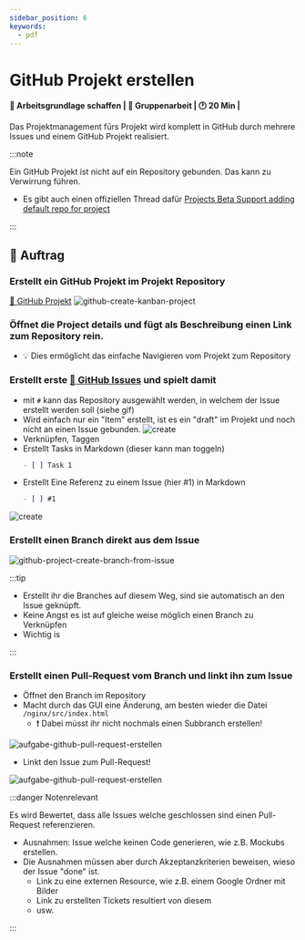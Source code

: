 ```yaml
---
sidebar_position: 6
keywords:
  - pdf
---
```


# GitHub Projekt erstellen

**:dart: Arbeitsgrundlage schaffen | :dna: Gruppenarbeit | :clock1: 20 Min |**

Das Projektmanagement fürs Projekt wird komplett in GitHub durch mehrere Issues
und einem GitHub Projekt realisiert.

:::note

Ein GitHub Projekt ist nicht auf ein Repository gebunden. Das kann zu Verwirrung
führen.

- Es gibt auch einen offiziellen Thread dafür
  [Projects Beta Support adding default repo for project](https://github.com/orgs/community/discussions/8251)

:::

## 📝 Auftrag

### Erstellt ein GitHub Projekt im Projekt Repository

[📜 GitHub Projekt](https://docs.github.com/en/issues/planning-and-tracking-with-projects/learning-about-projects/about-projects)
![github-create-kanban-project](images/github-create-kanban-project.png)

### Öffnet die **Project details** und fügt als Beschreibung einen Link zum Repository rein.

- :bulb: Dies ermöglicht das einfache Navigieren vom Projekt zum Repository

### Erstellt erste [📜 GitHub Issues](https://github.com/features/issues) und spielt damit

- mit `#` kann das Repository ausgewählt werden, in welchem der Issue erstellt
  werden soll (siehe gif)
- Wird einfach nur ein "Item" erstellt, ist es ein "draft" im Projekt und noch
  nicht an einen Issue gebunden.
  ![create](./images/github-project-create-issue.gif)
- Verknüpfen, Taggen
- Erstellt Tasks in Markdown (dieser kann man toggeln)
  ```markdown
  - [ ] Task 1
  ```
- Erstellt Eine Referenz zu einem Issue (hier #1) in Markdown
  ```markdown
  - [ ] #1
  ```

![create](./images/github-project-create-issue-2.gif)

### Erstellt einen Branch direkt aus dem Issue

![github-project-create-branch-from-issue](./images/github-project-create-branch-from-issue.jpg)

:::tip

- Erstellt ihr die Branches auf diesem Weg, sind sie automatisch an den Issue
  geknüpft.
- Keine Angst es ist auf gleiche weise möglich einen Branch zu Verknüpfen
- Wichtig is

:::

### Erstellt einen Pull-Request vom Branch und linkt ihn zum Issue

- Öffnet den Branch im Repository
- Macht durch das GUI eine Änderung, am besten wieder die Datei
  `/nginx/src/index.html`
  - :exclamation: Dabei müsst ihr nicht nochmals einen Subbranch erstellen!

![aufgabe-github-pull-request-erstellen](./images/github-pullrequest-erstellen.jpg)

- Linkt den Issue zum Pull-Request!

![aufgabe-github-pull-request-erstellen](./images/aufgabe-github-pull-request-erstellen.jpg)

:::danger Notenrelevant

Es wird Bewertet, dass alle Issues welche geschlossen sind einen Pull-Request
referenzieren.

- Ausnahmen: Issue welche keinen Code generieren, wie z.B. Mockubs erstellen.
- Die Ausnahmen müssen aber durch Akzeptanzkriterien beweisen, wieso der Issue
  "done" ist.
  - Link zu eine externen Resource, wie z.B. einem Google Ordner mit Bilder
  - Link zu erstellten Tickets resultiert von diesem
  - usw.

:::
